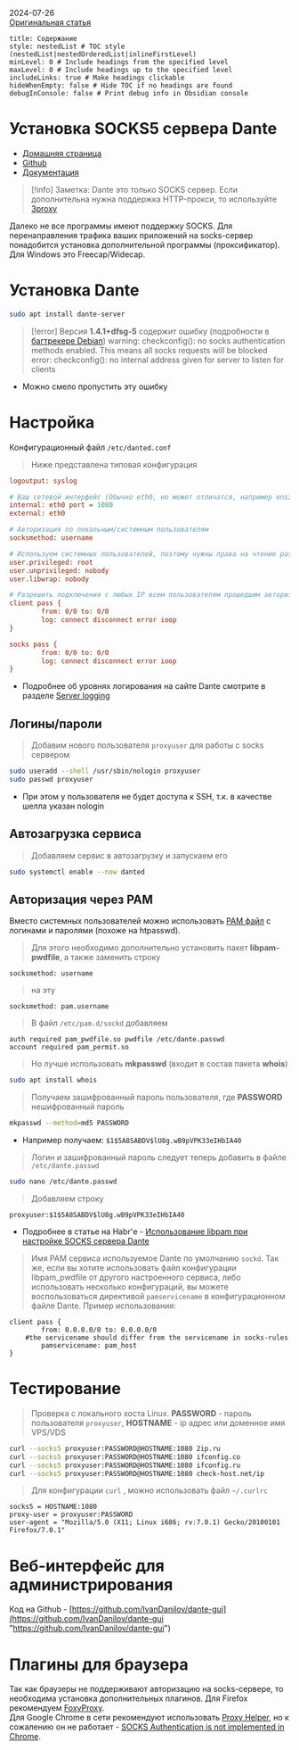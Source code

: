 2024-07-26  
[Оригинальная статья](https://rtfm.wiki/linux/dante)
```table-of-contents
title: Содержание
style: nestedList # TOC style (nestedList|nestedOrderedList|inlineFirstLevel)
minLevel: 0 # Include headings from the specified level
maxLevel: 0 # Include headings up to the specified level
includeLinks: true # Make headings clickable
hideWhenEmpty: false # Hide TOC if no headings are found
debugInConsole: false # Print debug info in Obsidian console
```
# Установка SOCKS5 сервера Dante

- [Домашняя страница](https://www.inet.no/dante/ "https://www.inet.no/dante/")  
- [Github](https://github.com/notpeter/dante "https://github.com/notpeter/dante")  
- [Документация](https://www.inet.no/dante/doc/ "https://www.inet.no/dante/doc/")  

>[!info] Заметка:
> Dante это только SOCKS сервер. Если дополнительна нужна поддержка HTTP-прокси, то используйте [3proxy](https://rtfm.wiki/linux/3proxy "linux:3proxy")  
>
Далеко не все программы имеют поддержку SOCKS. Для перенаправления трафика ваших приложений на socks-сервер понадобится установка дополнительной программы (проксификатор). Для Windows это Freecap/Widecap.
# Установка Dante

```bash
sudo apt install dante-server
```

>[!error] Версия **1.4.1+dfsg-5** содержит ошибку (подробности в [багтрекере Debian](https://bugs.debian.org/cgi-bin/bugreport.cgi?bug=862988 "https://bugs.debian.org/cgi-bin/bugreport.cgi?bug=862988"))
warning: checkconfig(): no socks authentication methods enabled.  This means all socks requests will be blocked
error: checkconfig(): no internal address given for server to listen for clients
- Можно смело пропустить эту ошибку
# Настройка

Конфигурационный файл `/etc/danted.conf`

>Ниже представлена типовая конфигурация
```ini
logoutput: syslog

# Ваш сетевой интерфейс (Обычно eth0, но может отличатся, например ens3, см. # ip addr)
internal: eth0 port = 1080
external: eth0

# Авторизация по локальным/системным пользователям
socksmethod: username

# Используем системных пользователей, поэтому нужны права на чтение passwd
user.privileged: root
user.unprivileged: nobody
user.libwrap: nobody

# Разрешить подключения с любых IP всем пользователям прошедшим авторизацию
client pass {
        from: 0/0 to: 0/0
        log: connect disconnect error ioop
}

socks pass {
        from: 0/0 to: 0/0
        log: connect disconnect error ioop
}
```
- Подробнее об уровнях логирования на сайте Dante смотрите в разделе [Server logging](https://www.inet.no/dante/doc/1.4.x/config/logging.html "https://www.inet.no/dante/doc/1.4.x/config/logging.html")
## Логины/пароли

>Добавим нового пользователя `proxyuser` для работы с socks сервером
```bash
sudo useradd --shell /usr/sbin/nologin proxyuser
sudo passwd proxyuser
```
- При этом у пользователя не будет доступа к SSH, т.к. в качестве шелла указан nologin
## Автозагрузка сервиса

>Добавляем сервис в автозагрузку и запускаем его
```bash
sudo systemctl enable --now danted
```
## Авторизация через PAM

Вместо системных пользователей можно использовать [PAM файл](https://www.inet.no/dante/doc/1.4.x/config/auth_pam.html "https://www.inet.no/dante/doc/1.4.x/config/auth_pam.html") с логинами и паролями (похоже на htpasswd).

>Для этого необходимо дополнительно установить пакет **libpam-pwdfile**, а также заменить строку
```
socksmethod: username
```

>на эту
```
socksmethod: pam.username
```

>В файл `/etc/pam.d/sockd` добавляем
```
auth required pam_pwdfile.so pwdfile /etc/dante.passwd
account required pam_permit.so
```

>Но лучше использовать **mkpasswd** (входит в состав пакета **whois**)
```bash
sudo apt install whois
```

>Получаем зашифрованный пароль пользователя, где **PASSWORD** нешифрованный пароль 
```bash
mkpasswd --method=md5 PASSWORD
```
- Например получаем: `$1$5A8SABDV$lU8g.wB9pVPK33eIHbIA40`

>Логин и зашифрованный пароль следует теперь добавить в файле `/etc/dante.passwd`
```bash
sudo nano /etc/dante.passwd
```

>Добавляем строку
```
proxyuser:$1$5A8SABDV$lU8g.wB9pVPK33eIHbIA40
```
- Подробнее в статье на Habr'е - [Использование libpam при настройке SOCKS сервера Dante](https://habr.com/post/354274/ "https://habr.com/post/354274/")

>Имя PAM сервиса используемое Dante по умолчанию `sockd`. Так же, если вы хотите использовать файл конфигурации libpam_pwdfile от другого настроенного сервиса, либо использовать несколько конфигураций, вы можете воспользоваться директивой `pamservicename` в конфигурационном файле Dante. Пример использования:
```
client pass {
        from: 0.0.0.0/0 to: 0.0.0.0/0
	#the servicename should differ from the servicename in socks-rules
        pamservicename: pam_host
}
```
# Тестирование

>Проверка с локального xoста Linux. **PASSWORD** - пароль пользователя `proxyuser`, **HOSTNAME** - ip адрес или доменное имя VPS/VDS
```bash
curl --socks5 proxyuser:PASSWORD@HOSTNAME:1080 2ip.ru
curl --socks5 proxyuser:PASSWORD@HOSTNAME:1080 ifconfig.co
curl --socks5 proxyuser:PASSWORD@HOSTNAME:1080 ifconfig.ru
curl --socks5 proxyuser:PASSWORD@HOSTNAME:1080 check-host.net/ip
```

>Для конфигурации `curl` ,  можно использовать файл `~/.curlrc`
```
socks5 = HOSTNAME:1080
proxy-user = proxyuser:PASSWORD
user-agent = "Mozilla/5.0 (X11; Linux i686; rv:7.0.1) Gecko/20100101 Firefox/7.0.1"
```
# Веб-интерфейс для администрирования

Код на Github - [https://github.com/IvanDanilov/dante-gui](https://github.com/IvanDanilov/dante-gui "https://github.com/IvanDanilov/dante-gui")
# Плагины для браузера

Так как браузеры не поддерживают авторизацию на socks-сервере, то необходима установка дополнительных плагинов. Для Firefox рекомендуем [FoxyProxy](https://addons.mozilla.org/ru/firefox/addon/foxyproxy-standard/ "https://addons.mozilla.org/ru/firefox/addon/foxyproxy-standard/").  
Для Google Chrome в сети рекомендуют использовать [Proxy Helper](https://chrome.google.com/webstore/detail/proxy-helper/ "https://chrome.google.com/webstore/detail/proxy-helper/"), но к сожалению он не работает - [SOCKS Authentication is not implemented in Chrome](https://bugs.chromium.org/p/chromium/issues/detail?id=256785 "https://bugs.chromium.org/p/chromium/issues/detail?id=256785").  